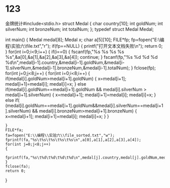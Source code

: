 # 123
金牌统计#include<stdio.h>
struct Medal
{
	char country[10];
	int goldNum;
	int silverNum;
	int bronzeNum;
	int totalNum;
};
typedef struct Medal Medal;

int main()
{
	Medal medal[8];
	Medal x;
	char a[5][10];
	FILE*fp;
	fp=fopen("E:\\编程\\实验六\\file.txt","r");
	if(fp==NULL)
	{
		printf("打开文本文档失败\n");
		return 0;
	}
	for(int i=0;i<9;i++)
	{
		if(i==0)
		{
			fscanf(fp,"%s %s %s %s %s",&a[0],&a[1],&a[2],&a[3],&a[4]);
			continue;
		}
		fscanf(fp,"%s %d %d %d %d\n",medal[i-1].country,&medal[i-1].goldNum,&medal[i-1].silverNum,&medal[i-1].bronzeNum,&medal[i-1].totalNum);
	}
	fclose(fp);
	for(int j=0;j<8;j++)
	{
		for(int i=0;i<8;i++)
		{
			if(medal[i].goldNum>medal[i+1].goldNum)
			{
				x=medal[i+1];
				medal[i+1]=medal[i];
				medal[i]=x;
			}
			else if(medal[i].goldNum==medal[i+1].goldNum && medal[i].silverNum > medal[i+1].silverNum)
			{
				x=medal[i+1];
				medal[i+1]=medal[i];
				medal[i]=x;
			}
			else if( (medal[i].goldNum==medal[i+1].goldNum&&medal[i].silverNum==medal[i+1].silverNum) && medal[i].bronzeNum>medal[i+1].bronzeNum)
			{
				x=medal[i+1];
				medal[i+1]=medal[i];
				medal[i]=x;
			}
		}
		
	}
	FILE*fa;
	fa=fopen("E:\\编程\\实验六\\file_sorted.txt","w");
	fprintf(fa,"%s\t%s\t%s\t%s\t%s\n",a[0],a[1],a[2],a[3],a[4]);
	for(int j=0;j<8;j++)
	{
		fprintf(fa,"%s\t%d\t%d\t%d\t%d\n",medal[j].country,medal[j].goldNum,medal[j].silverNum,medal[j].bronzeNum,medal[j].totalNum);
	}
	fclose(fa);
	return 0;
}
